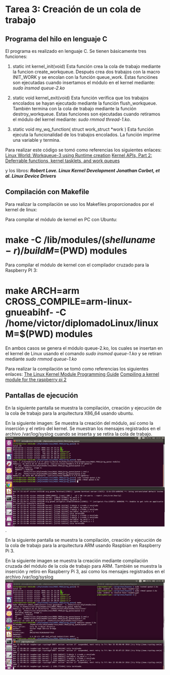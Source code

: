 # Tarea 3: Creación de un cola de trabajo

## Programa del hilo en lenguaje C
El programa es realizado en lenguaje C. Se tienen básicamente tres funciones:

1. static int kernel_init(void)
Esta función crea la cola de trabajo mediante la funcion create_workqueue. Después crea dos
trabajos con la macro INIT_WORK y se encolan con la función queue_work. Estas funciónes son ejecutadas
cuando insertamos el módulo en el kernel mediante: *sudo insmod queue-2.ko*

2. static void kernel_exit(void)
Esta función verifica que los trabajos encolados se hayan ejecutado mediante la función flush_workqueue. 
También termina con la cola de trabajo mediante la función destroy_workqueue. Estas funciones son
ejecutadas cuando retiramos el módulo del kernel  mediante: *sudo rmmod thread-1.ko*.

3. static void my_wq_function( struct work_struct *work )
Esta función ejecuta la funcionalidad de los trabajos encolados. La función imprime una variable y termina.

Para realizar este código se tomó como referencias los siguientes enlaces:
[Linux World: Workqueue-3 using Runtime creation](http://tuxthink.blogspot.mx/2011/09/workqueue-3-using-runtime-creation.html)
[Kernel APIs, Part 2: Deferrable functions, kernel tasklets, and work queues](http://www.tldp.org/LDP/lkmpg/2.6/html/index.html)
 
y los libros:
**_Robert Love. Linux Kernel Development_**
**_Jonathan Corbet, et al. Linux Device Drivers_**

## Compilación con Makefile
Para realizar la compilación se uso los Makefiles proporcionados por el kernel de linux:

Para compilar el módulo de kernel en PC con Ubuntu:
# make -C /lib/modules/$(shell uname -r)/build M=$(PWD) modules

Para compilar el módulo de kernel con el compilador cruzado para la Raspberry PI 3:
# make ARCH=arm CROSS_COMPILE=arm-linux-gnueabihf- -C /home/victor/diplomadoLinux/linux M=$(PWD) modules

En ambos casos se genera el módulo queue-2.ko, los cuales se insertan en el kernel de Linux
usando el comando *sudo insmod queue-1.ko* y se retiran mediante *sudo rmmod queue-1.ko*

Para realizar la compilación se tomó como referencias los siguientes enlaces:
[The Linux Kernel Module Programming Guide](http://www.tldp.org/LDP/lkmpg/2.6/html/index.html)
[Compiling a kernel module for the raspberry pi 2](http://lostindetails.com/blog/post/Compiling-a-kernel-module-for-the-raspberry-pi-2)

## Pantallas de ejecución

En la siguiente pantalla se muestra la compilación, creación y ejecución de la cola de trabajo para
la arquitectura X86_64 usando ubuntu.

En la siguiente imagen: Se muestra la creación del módulo, así como la inserción y
el retiro del kernel. Se muestran los mensajes registrados en el archivo /var/log/syslog
cuando se inserta y se retira la cola de trabajo.![Pantalla 1](queuePC.png).

En la siguiente pantalla se muestra la compilación, creación y ejecución de la cola de trabajo para
la arquitectura ARM usando Raspbian en Raspberry Pi 3.

En la siguiente imagen se muestra la creación mediante compilación cruzada del módulo 
de la cola de trabajo para ARM. También se muestra la inserción y retiro en Raspberry Pi 3,
asi como los mensajes registrados en el archivo /var/log/syslog ![Pantalla 2](queueRasp.png)


